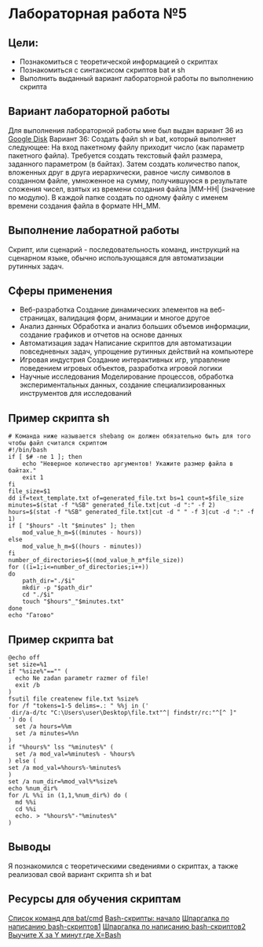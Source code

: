 # Лабораторная работа №5
## Цели:
- Познакомиться с теоретической информацией о скриптах
- Познакомиться с синтаксисом скриптов bat и sh
- Выполнить выданный вариант лабораторной работы по выполнению скрипта
## Вариант лабораторной работы
Для выполнения лабораторной работы мне был выдан вариант 36 из [Google Disk](https://docs.google.com/document/d/1tXtgo5lmXXqKtmLP_zxZdqtialix6AT0hfbyLE4rFS8/edit?tab=t.0)
Вариант 36:
Создать файл sh и bat, который выполняет следующее: 
На вход пакетному файлу приходит число (как параметр пакетного файла). Требуется создать текстовый файл размера, заданного параметром (в байтах). Затем создать количество папок, вложенных друг в друга иерархически, равное числу символов в созданном файле, умноженное на сумму, получившуюся в результате сложения чисел, взятых из времени создания файла |MM-HH| (значение по модулю). В каждой папке создать по одному файлу с именем времени создания файла в формате HH_MM.
## Выполнение лаборатной работы
Скрипт, или сценарий - последовательность команд, инструкций на сценарном языке, обычно использующаяся для автоматизации рутинных задач.
## Сферы применения
- Веб-разработка
	Создание динамических элементов на веб-страницах, валидация форм, анимации и многое другое
- Анализ данных	
    Обработка и анализ больших объемов информации, создание графиков и отчетов на основе данных
- Автоматизация задач
	Написание скриптов для автоматизации повседневных задач, упрощение рутинных действий на компьютере
- Игровая индустрия	
    Создание интерактивных игр, управление поведением игровых объектов, разработка игровой логики
- Научные исследования
	Моделирование процессов, обработка экспериментальных данных, создание специализированных инструментов для исследований
## Пример скрипта sh
```
# Команда ниже называется shebang он должен обязательно быть для того чтобы файл считался скриптом
#!/bin/bash
if [ $# -ne 1 ]; then
    echo "Неверное количество аргументов! Укажите размер файла в байтах."
    exit 1
fi
file_size=$1
dd if=text_template.txt of=generated_file.txt bs=1 count=$file_size
minutes=$(stat -f "%SB" generated_file.txt|cut -d ":" -f 2)
hours=$(stat -f "%SB" generated_file.txt|cut -d " " -f 3|cut -d ":" -f 1)
if [ "$hours" -lt "$minutes" ]; then
    mod_value_h_m=$((minutes - hours))
else
    mod_value_h_m=$((hours - minutes))
fi
number_of_directories=$((mod_value_h_m*file_size))
for ((i=1;i<=number_of_directories;i++))
do
	path_dir="./$i"
	mkdir -p "$path_dir"
	cd "./$i"
	touch "$hours"_"$minutes.txt"
done
echo "Гатово"
```
## Пример скрипта bat
```
@echo off
set size=%1
if "%size%"=="" (
  echo Ne zadan parametr razmer of file!
  exit /b
)
fsutil file createnew file.txt %size%
for /f "tokens=1-5 delims=.: " %%j in ('
 dir/a-d/tc "C:\Users\user\Desktop\file.txt"^| findstr/rc:"^[^ ]"
') do (
  set /a hours=%%m
  set /a minutes=%%n
)
if "%hours%" lss "%minutes%" (
  set /a mod_val=%minutes% - %hours%
) else (
set /a mod_val=%hours%-%minutes%
)
set /a num_dir=%mod_val%*%size%
echo %num_dir%
for /L %%i in (1,1,%num_dir%) do (
  md %%i
  cd %%i
  echo. > "%hours%"-"%minutes%"
)
```
## Выводы
Я познакомился с теоретическими сведениями о скриптах, а также реализовал свой вариант скрипта sh и bat
## Ресурсы для обучения скриптам
[Список команд для bat/cmd](https://www.celitel.info/klad/bathelp/list_comm.htm)
[Bash-скрипты: начало](https://habr.com/en/companies/ruvds/articles/325522/)
[Шпаргалка по написанию bash-скриптов1](https://gist.github.com/Titiaiev/dcb7298389d1276b823bbc96e29f940d)
[Шпаргалка по написанию bash-скриптов2](https://devhints.io/bash)
[Выучите Х за Y минут,где Х=Bash](https://learnxinyminutes.com/docs/bash/)
